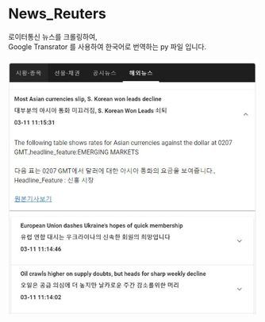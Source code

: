 # News_Reuters

로이터통신 뉴스를 크롤링하여, <br>
Google Transrator 를 사용하여 한국어로 번역하는 py 파일 입니다.


<img src="https://github.com/hellomungi/News_Reuters/blob/main/news_reuters.JPG?raw=true"/>
